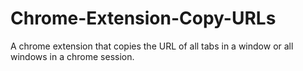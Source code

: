 # Chrome-Extension-Copy-URLs
A chrome extension that copies the URL of all tabs in a window or all windows in a chrome session.  
